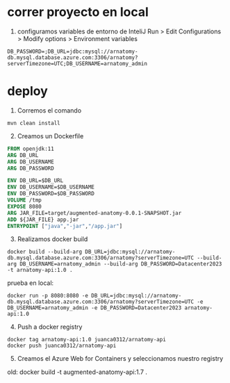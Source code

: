 # correr proyecto en local
1. configuramos variables de entorno de InteliJ
Run > Edit Configurations > Modify options > Environment variables
```
DB_PASSWORD=;DB_URL=jdbc:mysql://arnatomy-db.mysql.database.azure.com:3306/arnatomy?serverTimezone=UTC;DB_USERNAME=arnatomy_admin
```
# deploy
1. Corremos el comando
```
mvn clean install
```

2. Creamos un Dockerfile
```dockerfile
FROM openjdk:11
ARG DB_URL
ARG DB_USERNAME
ARG DB_PASSWORD

ENV DB_URL=$DB_URL
ENV DB_USERNAME=$DB_USERNAME
ENV DB_PASSWORD=$DB_PASSWORD
VOLUME /tmp
EXPOSE 8080
ARG JAR_FILE=target/augmented-anatomy-0.0.1-SNAPSHOT.jar
ADD ${JAR_FILE} app.jar
ENTRYPOINT ["java","-jar","/app.jar"]
```

3. Realizamos docker build
```
docker build --build-arg DB_URL=jdbc:mysql://arnatomy-db.mysql.database.azure.com:3306/arnatomy?serverTimezone=UTC --build-arg DB_USERNAME=arnatomy_admin --build-arg DB_PASSWORD=Datacenter2023 -t arnatomy-api:1.0 .

```

prueba en local:
```
docker run -p 8080:8080 -e DB_URL=jdbc:mysql://arnatomy-db.mysql.database.azure.com:3306/arnatomy?serverTimezone=UTC -e DB_USERNAME=arnatomy_admin -e DB_PASSWORD=Datacenter2023 arnatomy-api:1.0
```

4. Push a docker registry
```
docker tag arnatomy-api:1.0 juanca0312/arnatomy-api
docker push juanca0312/arnatomy-api
```

5. Creamos el Azure Web for Containers y seleccionamos nuestro registry


old:
docker build -t augmented-anatomy-api:1.7 .
